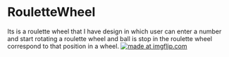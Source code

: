 # RouletteWheel
Its is a roulette wheel that I have design in which user can enter a number and start rotating a roulette wheel and ball is stop in the roulette wheel correspond to that position in a wheel.
<a href="https://imgflip.com/gif/2fe6mm"><img src="https://i.imgflip.com/2fe6mm.gif" title="made at imgflip.com"/></a>
